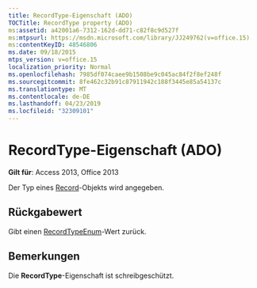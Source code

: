 ```yaml
---
title: RecordType-Eigenschaft (ADO)
TOCTitle: RecordType property (ADO)
ms:assetid: a42001a6-7312-162d-dd71-c82f8c9d527f
ms:mtpsurl: https://msdn.microsoft.com/library/JJ249762(v=office.15)
ms:contentKeyID: 48546806
ms.date: 09/18/2015
mtps_version: v=office.15
localization_priority: Normal
ms.openlocfilehash: 7985df074caee9b1508be9c045ac84f2f8ef248f
ms.sourcegitcommit: 8fe462c32b91c87911942c188f3445e85a54137c
ms.translationtype: MT
ms.contentlocale: de-DE
ms.lasthandoff: 04/23/2019
ms.locfileid: "32309101"
---
```

# <a name="recordtype-property-ado"></a>RecordType-Eigenschaft (ADO)


**Gilt für**: Access 2013, Office 2013

Der Typ eines [Record](record-object-ado.md)-Objekts wird angegeben.

## <a name="return-value"></a>Rückgabewert

Gibt einen [RecordTypeEnum](recordtypeenum.md)-Wert zurück.

## <a name="remarks"></a>Bemerkungen

Die **RecordType**-Eigenschaft ist schreibgeschützt.

